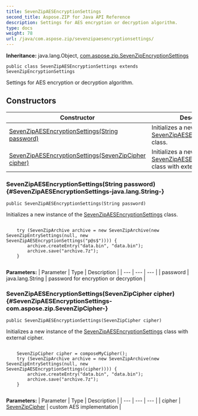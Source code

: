 ```yaml
---
title: SevenZipAESEncryptionSettings
second_title: Aspose.ZIP for Java API Reference
description: Settings for AES encryption or decryption algorithm.
type: docs
weight: 78
url: /java/com.aspose.zip/sevenzipaesencryptionsettings/
---
```


**Inheritance:**
java.lang.Object, [com.aspose.zip.SevenZipEncryptionSettings](../../com.aspose.zip/sevenzipencryptionsettings)
```
public class SevenZipAESEncryptionSettings extends SevenZipEncryptionSettings
```

Settings for AES encryption or decryption algorithm.
## Constructors

| Constructor | Description |
| --- | --- |
| [SevenZipAESEncryptionSettings(String password)](#SevenZipAESEncryptionSettings-java.lang.String-) | Initializes a new instance of the [SevenZipAESEncryptionSettings](../../com.aspose.zip/sevenzipaesencryptionsettings) class. |
| [SevenZipAESEncryptionSettings(SevenZipCipher cipher)](#SevenZipAESEncryptionSettings-com.aspose.zip.SevenZipCipher-) | Initializes a new instance of the [SevenZipAESEncryptionSettings](../../com.aspose.zip/sevenzipaesencryptionsettings) class with external cipher. |
### SevenZipAESEncryptionSettings(String password) {#SevenZipAESEncryptionSettings-java.lang.String-}
```
public SevenZipAESEncryptionSettings(String password)
```


Initializes a new instance of the [SevenZipAESEncryptionSettings](../../com.aspose.zip/sevenzipaesencryptionsettings) class.

```

    try (SevenZipArchive archive = new SevenZipArchive(new SevenZipEntrySettings(null, new SevenZipAESEncryptionSettings("p@s$")))) {
        archive.createEntry("data.bin", "data.bin");
        archive.save("archive.7z");
    }
 
```



**Parameters:**
| Parameter | Type | Description |
| --- | --- | --- |
| password | java.lang.String | password for encryption or decryption |

### SevenZipAESEncryptionSettings(SevenZipCipher cipher) {#SevenZipAESEncryptionSettings-com.aspose.zip.SevenZipCipher-}
```
public SevenZipAESEncryptionSettings(SevenZipCipher cipher)
```


Initializes a new instance of the [SevenZipAESEncryptionSettings](../../com.aspose.zip/sevenzipaesencryptionsettings) class with external cipher.

```

    SevenZipCipher cipher = composeMyCipher();
    try (SevenZipArchive archive = new SevenZipArchive(new SevenZipEntrySettings(null, new SevenZipAESEncryptionSettings(cipher)))) {
        archive.createEntry("data.bin", "data.bin");
        archive.save("archive.7z");
    }
 
```



**Parameters:**
| Parameter | Type | Description |
| --- | --- | --- |
| cipher | [SevenZipCipher](../../com.aspose.zip/sevenzipcipher) | custom AES implementation |

